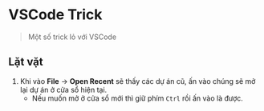 # VSCode Trick

> Một số trick lỏ với VSCode

## Lặt vặt

1. Khi vào __File__ -> __Open Recent__ sẽ thấy các dự án cũ, ấn vào chúng sẽ mở lại dự án ở cửa sổ hiện tại.
    - Nếu muốn mở ở cửa sổ mới thì giữ phím `Ctrl` rồi ấn vào là được.
